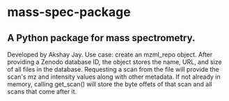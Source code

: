 # mass-spec-package
## A Python package for mass spectrometry.
Developed by Akshay Jay.
Use case: create an mzml_repo object. After providing a Zenodo database ID, the object stores the name, URL, and size of all files in the database.
Requesting a scan from the file will provide the scan's mz and intensity values along with other metadata. If not already in memory, calling get_scan() will store the byte offets of that scan and all scans that come after it.